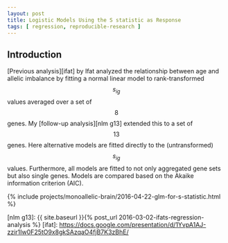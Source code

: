 ```yaml
---
layout: post
title: Logistic Models Using the S statistic as Response
tags: [ regression, reproducible-research ]
---
```


## Introduction

[Previous analysis][ifat] by Ifat analyzed the relationship between age and allelic imbalance by fitting a normal linear model to rank-transformed $$s_{ig}$$ values averaged over a set of $$8$$ genes.  My [follow-up analysis][nlm g13] extended this to a set of $$13$$ genes.  Here alternative models are fitted directly to the (untransformed) $$s_{ig}$$ values.  Furthermore, all models are fitted to not only aggregated gene sets but also single genes.  Models are compared based on the Akaike information criterion (AIC).

{% include projects/monoallelic-brain/2016-04-22-glm-for-s-statistic.html %}

[nlm g13]: {{ site.baseurl }}{% post_url 2016-03-02-ifats-regression-analysis %}
[ifat]: https://docs.google.com/presentation/d/1YvpA1AJ-zzir1Iw0F25tO9x8gkSAzqaO4fjB7K3zBhE/
